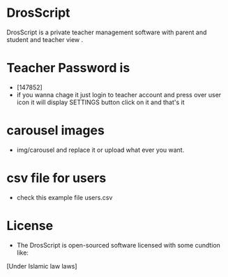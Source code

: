 # DrosScript
DrosScript is a private teacher management software with parent and student and teacher view .

# Teacher Password is
- [147852]
- if you wanna chage it just login to teacher account and press over user icon it will display
SETTINGS button click on it and that's it 
# carousel images
- img/carousel
and replace it or upload what ever you want.

# csv file for users
- check this example file
 users.csv
# License
- The DrosScript is open-sourced software licensed with some cundtion like:

[Under Islamic law laws]
